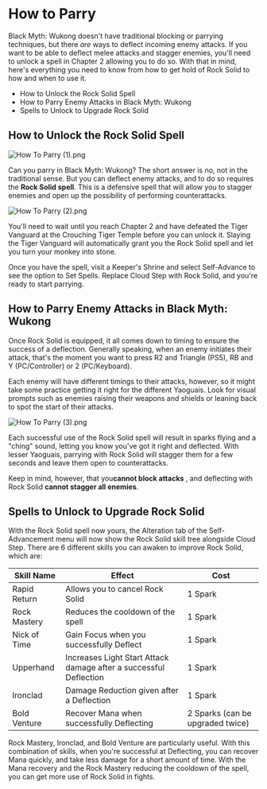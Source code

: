 # How to Parry

Black Myth: Wukong doesn't have traditional blocking or parrying techniques, but there _are_ ways to deflect incoming enemy attacks. If you want to be able to deflect melee attacks and stagger enemies, you'll need to unlock a spell in Chapter 2 allowing you to do so. With that in mind, here's everything you need to know from how to get hold of Rock Solid to how and when to use it. 

  * How to Unlock the Rock Solid Spell
  * How to Parry Enemy Attacks in Black Myth: Wukong
  * Spells to Unlock to Upgrade Rock Solid

## How to Unlock the Rock Solid Spell

![How To Parry \(1\).png](https://oyster.ignimgs.com/mediawiki/apis.ign.com/black-myth-wukong/9/99/How_To_Parry_%281%29.png)

Can you parry in Black Myth: Wukong? The short answer is no, not in the traditional sense. But you can deflect enemy attacks, and to do so requires the **Rock Solid spell**. This is a defensive spell that will allow you to stagger enemies and open up the possibility of performing counterattacks. 

![How To Parry \(2\).png](https://oyster.ignimgs.com/mediawiki/apis.ign.com/black-myth-wukong/0/00/How_To_Parry_%282%29.png)

You'll need to wait until you reach Chapter 2 and have defeated the Tiger Vanguard at the Crouching Tiger Temple before you can unlock it. Slaying the Tiger Vanguard will automatically grant you the Rock Solid spell and let you turn your monkey into stone. 

Once you have the spell, visit a Keeper's Shrine and select Self-Advance to see the option to Set Spells. Replace Cloud Step with Rock Solid, and you're ready to start parrying. 

## How to Parry Enemy Attacks in Black Myth: Wukong

Once Rock Solid is equipped, it all comes down to timing to ensure the success of a deflection. Generally speaking, when an enemy initiates their attack, that's the moment you want to press R2 and Triangle (PS5), RB and Y (PC/Controller) or 2 (PC/Keyboard). 

Each enemy will have different timings to their attacks, however, so it might take some practice getting it right for the different Yaoguais. Look for visual prompts such as enemies raising their weapons and shields or leaning back to spot the start of their attacks. 

![How To Parry \(3\).png](https://oyster.ignimgs.com/mediawiki/apis.ign.com/black-myth-wukong/a/ac/How_To_Parry_%283%29.png)

Each successful use of the Rock Solid spell will result in sparks flying and a "ching" sound, letting you know you've got it right and deflected. With lesser Yaoguais, parrying with Rock Solid will stagger them for a few seconds and leave them open to counterattacks. 

Keep in mind, however, that you**cannot block attacks** , and deflecting with Rock Solid **cannot stagger all enemies**. 

## Spells to Unlock to Upgrade Rock Solid

With the Rock Solid spell now yours, the Alteration tab of the Self-Advancement menu will now show the Rock Solid skill tree alongside Cloud Step. There are 6 different skills you can awaken to improve Rock Solid, which are: 

Skill Name | Effect | Cost   
---|---|---  
Rapid Return | Allows you to cancel Rock Solid | 1 Spark   
Rock Mastery | Reduces the cooldown of the spell | 1 Spark   
Nick of Time | Gain Focus when you successfully Deflect | 1 Spark   
Upperhand | Increases Light Start Attack damage after a successful Deflection | 1 Spark   
Ironclad | Damage Reduction given after a Deflection | 1 Spark   
Bold Venture | Recover Mana when successfully Deflecting | 2 Sparks (can be upgraded twice)   
  
Rock Mastery, Ironclad, and Bold Venture are particularly useful. With this combination of skills, when you're successful at Deflecting, you can recover Mana quickly, and take less damage for a short amount of time. With the Mana recovery and the Rock Mastery reducing the cooldown of the spell, you can get more use of Rock Solid in fights. 
